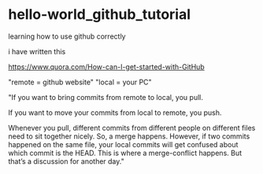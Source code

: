 # hello-world_github_tutorial
learning how to use github correctly


i have written this 


https://www.quora.com/How-can-I-get-started-with-GitHub

"remote = github website"
"local = your PC"

"If you want to bring commits from remote to local, you pull.

If you want to move your commits from local to remote, you push.

Whenever you pull, different commits from different people on different files need to sit together nicely. So, a merge happens. However, if two commits happened on the same file, your local commits will get confused about which commit is the HEAD. This is where a merge-conflict happens. But that’s a discussion for another day."

